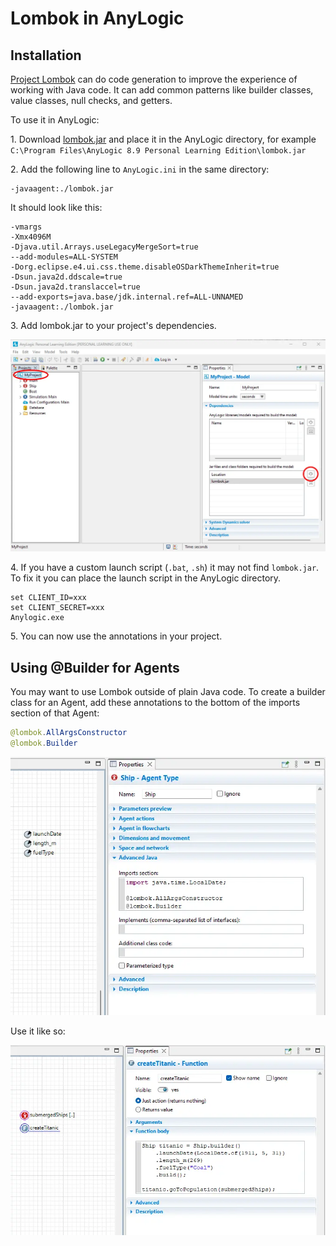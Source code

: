 Lombok in AnyLogic
===

Installation
---

[Project Lombok](https://projectlombok.org/) can do code generation to improve
the experience of working with Java code. It can add common patterns like
builder classes, value classes, null checks, and getters.

To use it in AnyLogic:

1\. Download [lombok.jar](https://projectlombok.org/downloads/lombok.jar) and place it in the AnyLogic directory, for example
`C:\Program Files\AnyLogic 8.9 Personal Learning Edition\lombok.jar`

2\. Add the following line to `AnyLogic.ini` in the same directory:

```
-javaagent:./lombok.jar
```

It should look like this:

```
-vmargs
-Xmx4096M
-Djava.util.Arrays.useLegacyMergeSort=true
--add-modules=ALL-SYSTEM
-Dorg.eclipse.e4.ui.css.theme.disableOSDarkThemeInherit=true
-Dsun.java2d.ddscale=true
-Dsun.java2d.translaccel=true
--add-exports=java.base/jdk.internal.ref=ALL-UNNAMED
-javaagent:./lombok.jar
```

3\. Add lombok.jar to your project's dependencies.

![project-dependencies](project-dependencies.webp)

4\. If you have a custom launch script (`.bat`, `.sh`) it may not find
`lombok.jar`. To fix it you can place the launch script in the AnyLogic
directory.

```
set CLIENT_ID=xxx
set CLIENT_SECRET=xxx
Anylogic.exe
```

5\. You can now use the annotations in your project.

Using @Builder for Agents
---

You may want to use Lombok outside of plain Java code. To create a builder class
for an Agent, add these annotations to the bottom of the imports section of that
Agent:

```java
@lombok.AllArgsConstructor
@lombok.Builder
```

![agent-imports-section](agent-imports-section.webp)

Use it like so:

![use-agent-builder](use-agent-builder.webp)

